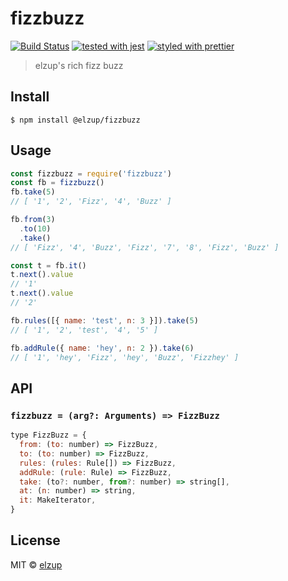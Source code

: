 # fizzbuzz

[![Build Status](https://travis-ci.org/elzup/fizzbuzz.svg?branch=master)](https://travis-ci.org/elzup/fizzbuzz)
[![tested with jest](https://img.shields.io/badge/tested_with-jest-99424f.svg)](https://github.com/facebook/jest)
[![styled with prettier](https://img.shields.io/badge/styled_with-prettier-ff69b4.svg)](https://github.com/prettier/prettier)

> elzup&#39;s rich fizz buzz

## Install

```
$ npm install @elzup/fizzbuzz
```

## Usage

```js
const fizzbuzz = require('fizzbuzz')
const fb = fizzbuzz()
fb.take(5)
// [ '1', '2', 'Fizz', '4', 'Buzz' ]

fb.from(3)
  .to(10)
  .take()
// [ 'Fizz', '4', 'Buzz', 'Fizz', '7', '8', 'Fizz', 'Buzz' ]

const t = fb.it()
t.next().value
// '1'
t.next().value
// '2'

fb.rules([{ name: 'test', n: 3 }]).take(5)
// [ '1', '2', 'test', '4', '5' ]

fb.addRule({ name: 'hey', n: 2 }).take(6)
// [ '1', 'hey', 'Fizz', 'hey', 'Buzz', 'Fizzhey' ]
```

## API

### `fizzbuzz = (arg?: Arguments) => FizzBuzz`

```js
type FizzBuzz = {
  from: (to: number) => FizzBuzz,
  to: (to: number) => FizzBuzz,
  rules: (rules: Rule[]) => FizzBuzz,
  addRule: (rule: Rule) => FizzBuzz,
  take: (to?: number, from?: number) => string[],
  at: (n: number) => string,
  it: MakeIterator,
}
```

## License

MIT © [elzup](https://elzup.com)

```

```
